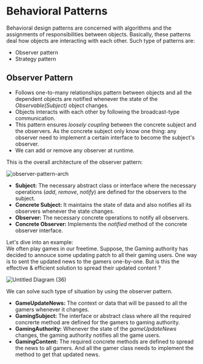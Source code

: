 
# Behavioral Patterns

Behavioral design patterns are concerned with algorithms and the assignments of responsibilities between objects. Basically, these patterns deal how objects are interacting with each other. Such type of patterns are:
- Observer pattern
- Strategy pattern

## Observer Pattern
- Follows one-to-many relationships pattern between objects and all the dependent objects are notified whenever the state of the *Observable(Subject)* object changes.
- Objects interacts with each other by following the broadcast-type communication.
- This pattern ensures *loosely coupling* between the concrete subject and the observers. As the concrete subject only know one thing: any observer need to implement a certain interface to become the subject's observer.
- We can add or remove any observer at runtime.

This is the overall architecture of the observer pattern:

![observer-pattern-arch](https://github.com/Asibul-40/Some-useful-Design-Patterns/assets/77221075/ff3cafde-b622-488a-ba71-db7186c59fdc)

- **Subject:** The necessary abstract class or interface where the necessary operations (*add*, *remove*, *notify*) are defined for the observers to the subject.
- **Concrete Subject:** It maintains the state of data and also notifies all its observers whenever the state changes.
- **Observer:**  The necessary concrete operations to notify all observers.
- **Concrete Observer:** Implements the *notified* method of the concrete observer interface.

Let's dive into an example: <br/>
We often play games in our freetime. Suppose, the Gaming authority has decided to annouce some updating patch to all their gaming users. One way is to sent the updated news to the gamers one-by-one. But is this the effective & efficient solution to spread their updated content ? 

![Untitled Diagram (36)](https://github.com/Asibul-40/Some-useful-Design-Patterns/assets/77221075/3c1c4f68-97f5-4dd1-8aab-0410ff4c36ba)

We can solve such type of situation by using the observer pattern.
- **GameUpdateNews:** The context or data that will be passed to all the gamers whenever it changes.
- **GamingSubject:** The interface or abstract class where all the required concrerte method are defined for the gamers to gaming authority.
- **GamingAuthority:** Whenever the state of the *gameUpdateNews* changes, the gaming authority notifies all the game users.
- **GamingContent:** The required concrete methods are defined to spread the news to all gamers. And all the gamer class needs to implement the method to get that updated news.
